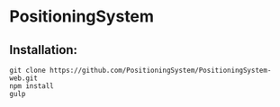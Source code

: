 PositioningSystem
=================

## Installation:

```
git clone https://github.com/PositioningSystem/PositioningSystem-web.git
npm install
gulp
```
